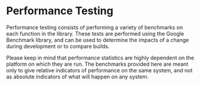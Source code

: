 # Performance Testing

Performance testing consists of performing a variety of benchmarks on each
function in the library. These tests are performed using the Google Benchmark
library, and can be used to determine the impacts of a change during
development or to compare builds.

Please keep in mind that performance statistics are highly dependent on the
platform on which they are run. The benchmarks provided here are meant only to
give relative indicators of performance on the same system, and not as
absolute indicators of what will happen on any system.
